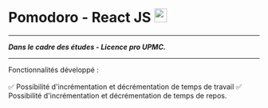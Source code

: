 <h1>Pomodoro - React JS <img style="width:25px; height:28px;" src="https://icon-library.com/images/react-icon/react-icon-29.jpg"></img></h1>
<hr>

<b><i>Dans le cadre des études - Licence pro UPMC.</i></b>
<hr>
Fonctionnalités développé :<br><br>
✅  Possibilité d'incrémentation et décrémentation de temps de travail 
✅  Possibilité d'incrémentation et décrémentation de temps de repos.
